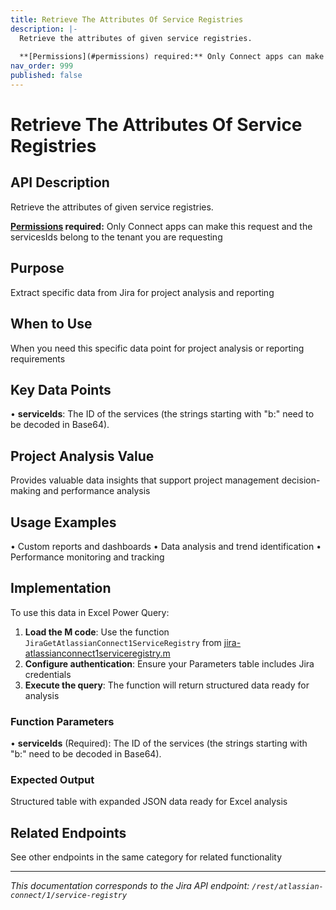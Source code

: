 ```yaml
---
title: Retrieve The Attributes Of Service Registries
description: |-
  Retrieve the attributes of given service registries.
  
  **[Permissions](#permissions) required:** Only Connect apps can make this request and the servicesIds belong to the tenant you are requesting
nav_order: 999
published: false
---
```


# Retrieve The Attributes Of Service Registries

## API Description
Retrieve the attributes of given service registries.

**[Permissions](#permissions) required:** Only Connect apps can make this request and the servicesIds belong to the tenant you are requesting

## Purpose
Extract specific data from Jira for project analysis and reporting

## When to Use
When you need this specific data point for project analysis or reporting requirements

## Key Data Points
• **serviceIds**: The ID of the services (the strings starting with "b:" need to be decoded in Base64).

## Project Analysis Value
Provides valuable data insights that support project management decision-making and performance analysis

## Usage Examples
• Custom reports and dashboards
• Data analysis and trend identification
• Performance monitoring and tracking

## Implementation
To use this data in Excel Power Query:

1. **Load the M code**: Use the function `JiraGetAtlassianConnect1ServiceRegistry` from [jira-atlassianconnect1serviceregistry.m](../assets/jira-atlassianconnect1serviceregistry.m)
2. **Configure authentication**: Ensure your Parameters table includes Jira credentials
3. **Execute the query**: The function will return structured data ready for analysis

### Function Parameters
• **serviceIds** (Required): The ID of the services (the strings starting with "b:" need to be decoded in Base64).

### Expected Output
Structured table with expanded JSON data ready for Excel analysis

## Related Endpoints
See other endpoints in the same category for related functionality

---
*This documentation corresponds to the Jira API endpoint: `/rest/atlassian-connect/1/service-registry`*
